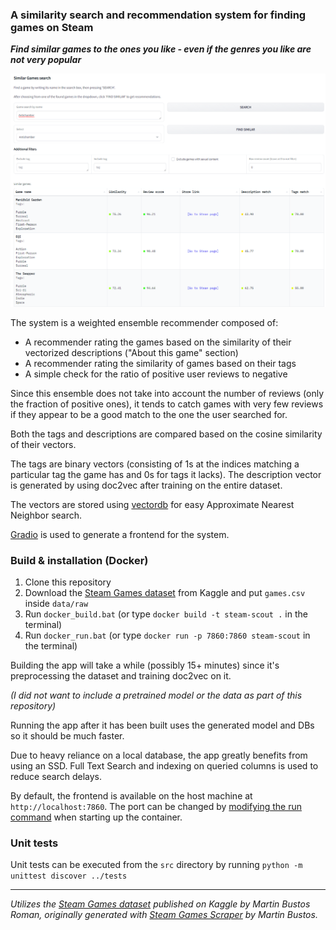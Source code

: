 ### A similarity search and recommendation system for finding games on Steam

***Find similar games to the ones you like - even if the genres you like are not very popular***

![image](docs/screenshot_light.PNG)

The system is a weighted ensemble recommender composed of:
- A recommender rating the games based on the similarity of their vectorized descriptions ("About this game" section)
- A recommender rating the similarity of games based on their tags
- A simple check for the ratio of positive user reviews to negative

Since this ensemble does not take into account the number of reviews (only the fraction of positive ones), it tends to catch games with very few reviews if they appear to be a good match to the one the user searched for.

Both the tags and descriptions are compared based on the cosine similarity of their vectors. 

The tags are binary vectors (consisting of 1s at the indices matching a particular tag the game has and 0s for tags it lacks). The description vector is generated by using doc2vec after training on the entire dataset.

The vectors are stored using [vectordb](https://github.com/jina-ai/vectordb/) for easy Approximate Nearest Neighbor search.

[Gradio](https://github.com/gradio-app/gradio) is used to generate a frontend for the system.

### Build & installation (Docker)

1. Clone this repository
2. Download the [Steam Games dataset](https://www.kaggle.com/datasets/fronkongames/steam-games-dataset) from Kaggle and put `games.csv` inside `data/raw`
3. Run `docker_build.bat` (or type `docker build -t steam-scout .` in the terminal)
4. Run `docker_run.bat` (or type `docker run -p 7860:7860 steam-scout` in the terminal)

Building the app will take a while (possibly 15+ minutes) since it's preprocessing the dataset and training doc2vec on it.

*(I did not want to include a pretrained model or the data as part of this repository)*

Running the app after it has been built uses the generated model and DBs so it should be much faster.

Due to heavy reliance on a local database, the app greatly benefits from using an SSD. Full Text Search and indexing on queried columns is used to reduce search delays.

By default, the frontend is available on the host machine at `http://localhost:7860`. The port can be changed by [modifying the run command](https://docs.docker.com/network/#published-ports) when starting up the container.

### Unit tests

Unit tests can be executed from the `src` directory by running `python -m unittest discover ../tests`

---

*Utilizes the [Steam Games dataset](https://www.kaggle.com/datasets/fronkongames/steam-games-dataset) published on Kaggle by Martin Bustos Roman, originally generated with [Steam Games Scraper](https://github.com/FronkonGames/Steam-Games-Scraper) by Martin Bustos.*